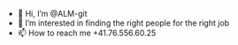 - 👋 Hi, I’m @ALM-git
- 👀 I’m interested in finding the right people for the right job
- 📫 How to reach me +41.76.556.60.25

<!---
ALM-git/ALM-git is a ✨ special ✨ repository because its `README.md` (this file) appears on your GitHub profile.
You can click the Preview link to take a look at your changes.
--->
